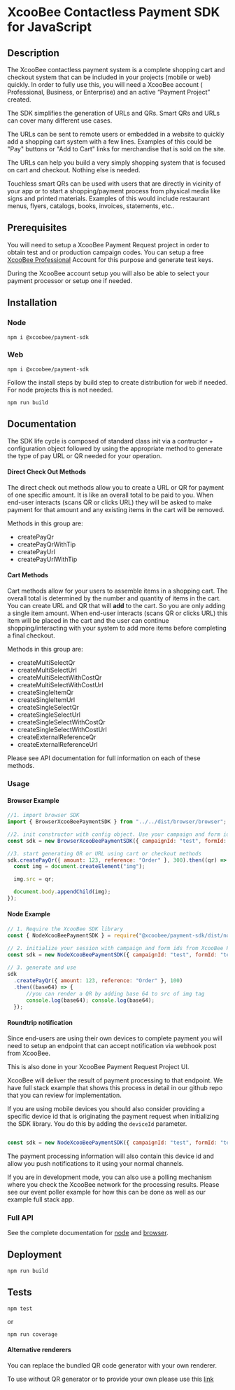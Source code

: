 # XcooBee Contactless Payment SDK for JavaScript

## Description

The XcooBee contactless payment system is a complete shopping cart and checkout system that can be included in your projects (mobile or web) quickly. In order to fully use this, you will need a XcooBee account ( Professional, Business, or Enterprise) and an active “Payment Project” created.

The SDK simplifies the generation of URLs and QRs. Smart QRs and URLs can cover many different use cases.

The URLs can be sent to remote users or embedded in a website to quickly add a shopping cart system with a few lines. Examples of this could be "Pay" buttons or "Add to Cart" links for merchandise that is sold on the site.

The URLs can help you build a very simply shopping system that is focused on cart and checkout. Nothing else is needed.

Touchless smart QRs can be used with users that are directly in vicinity of your app or to start a shopping/payment process from physical media like signs and printed materials. Examples of this would include restaurant menus, flyers, catalogs, books, invoices, statements, etc..

## Prerequisites

You will need to setup a XcooBee Payment Request project in order to obtain test and or production campaign codes. You can setup a free [XcooBee Professional](https://app.xcoobee.net/auth/signup?level=professional) Account for this purpose and generate test keys.

During the XcooBee account setup you will also be able to select your payment processor or setup one if needed.

## Installation

### Node

```
npm i @xcoobee/payment-sdk
```

### Web

```
npm i @xcoobee/payment-sdk
```


Follow the install steps by build step to create distribution for web if needed. For node projects this is not needed.

```
npm run build
```


## Documentation

The SDK life cycle is composed of standard class init via a contructor + configuration object followed by using the appropriate method to generate the type of pay URL or QR needed for your operation.

#### Direct Check Out Methods

The direct check out methods allow you to create a URL or QR for payment of one specific amount. It is like an overall total to be paid to you. When end-user interacts (scans QR or clicks URL) they will be asked to make payment for that amount and any existing items in the cart will be removed.

Methods in this group are:

- createPayQr
- createPayQrWithTip
- createPayUrl
- createPayUrlWithTip

#### Cart Methods

Cart methods allow for your users to assemble items in a shopping cart. The overall total is determined by the number and quantity of items in the cart.  You can create URL and QR that will **add** to the cart. So you are only adding a single item amount. When end-user interacts (scans QR or clicks URL) this item will be placed in the cart and the user can continue shopping/interacting with your system to add more items before completing a final checkout.

Methods in this group are:

- createMultiSelectQr
- createMultiSelectUrl
- createMultiSelectWithCostQr
- createMultiSelectWithCostUrl
- createSingleItemQr
- createSingleItemUrl
- createSingleSelectQr
- createSingleSelectUrl
- createSingleSelectWithCostQr
- createSingleSelectWithCostUrl
- createExternalReferenceQr
- createExternalReferenceUrl

Please see API documentation for full information on each of these methods.


### Usage


#### Browser Example

```JavaScript
//1. import browser SDK
import { BrowserXcooBeePaymentSDK } from "../../dist/browser/browser";

//2. init constructor with config object. Use your campaign and form id from XcooBee Project
const sdk = new BrowserXcooBeePaymentSDK({ campaignId: "test", formId: "test" });

//3. start generating QR or URL using cart or checkout methods
sdk.createPayQr({ amount: 123, reference: "Order" }, 300).then((qr) => {
  const img = document.createElement("img");

  img.src = qr;

  document.body.appendChild(img);
});

```

#### Node Example

```JavaScript
// 1. Require the XcooBee SDK library
const { NodeXcooBeePaymentSDK } = require("@xcoobee/payment-sdk/dist/node/node");

// 2. initialize your session with campaign and form ids from XcooBee Project
const sdk = new NodeXcooBeePaymentSDK({ campaignId: "test", formId: "test" });
  
// 3. generate and use 
sdk
  .createPayQr({ amount: 123, reference: "Order" }, 100)
  .then((base64) => {
      //you can render a QR by adding base 64 to src of img tag
      console.log(base64); console.log(base64);        
  });
```

#### Roundtrip notification

Since end-users are using their own devices to complete payment you will need to setup an endpoint that can accept notification via webhook post from XcooBee. 

This is also done in your XcooBee Payment Request Project UI.

XcooBee will deliver the result of payment processing to that endpoint. 
We have full stack example that shows this process in detail in our github repo that you can review for implementation.

If you are using mobile devices you should also consider providing a specific device id  that is originating the payment request when initializing the SDK library. You do this by adding the `deviceId` parameter.

```JavaScript

const sdk = new NodeXcooBeePaymentSDK({ campaignId: "test", formId: "test", deviceId: "78hs7yajsdiydsifsd83u78yhisd78yf7dyud" });

```

The payment processing information will also contain this device id and allow you push notifications to it using your normal channels.


If you are in development mode, you can also use a polling mechanism where you check the XcooBee network for the processing results.
Please see our event poller example for how this can be done as well as our example full stack app.


### Full API

See the complete documentation for [node](docs/node/README.md) and [browser](docs/browser/README.md).


## Deployment

```
npm run build
```

## Tests

```
npm test
```

or

```
npm run coverage
```


#### Alternative renderers

You can replace the bundled QR code generator with your own renderer.

To use without QR generator or to provide your own please use this [link](note.md)